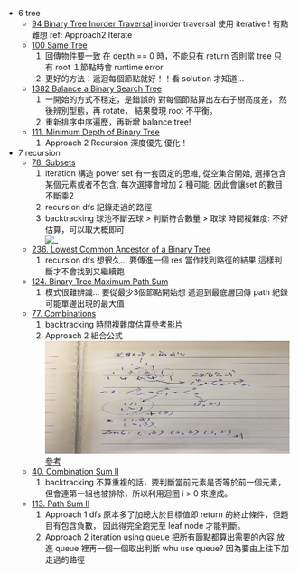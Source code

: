 * 6 tree
    * [94 Binary Tree Inorder Traversal](./6_stack-queue-tree/94.%20Binary%20Tree%20Inorder%20Traversal/index.py)
        inorder traversal 使用 iterative ! 有點難想
        ref: Approach2 Iterate
    * [100 Same Tree](./6_stack-queue-tree/100.%20Same%20Tree/index.py)
        1. 回傳物件要一致
            在 depth == 0 時，不能只有 return
            否則當 tree 只有 root １節點時會 runtime error
        2. 更好的方法：遞迴每個節點就好！！看 solution 才知道...
    * [1382 Balance a Binary Search Tree](./6_stack-queue-tree/1382.%20Balance%20a%20Binary%20Search%20Tree/index.py)
        1. 一開始的方式不穩定，是錯誤的
            對每個節點算出左右子樹高度差，
            然後辨別型態，再 rotate，
            結果發現 root 不平衡。
        2. 重新排序中序遍歷，再新增 balance tree!
    * [111. Minimum Depth of Binary Tree](./6_stack-queue-tree/111.%20Minimum%20Depth%20of%20Binary%20Tree/index.py)
        1. Approach 2 Recursion 深度優先 優化！
* 7 recursion
    * [78. Subsets](./7_recursion/78.%20Subsets/index.py)
        1. iteration
            構造 power set 有一套固定的思維, 從空集合開始, 選擇包含某個元素或者不包含, 每次選擇會增加 2 種可能, 因此會讓set 的數目不斷乘2 
        2. recursion
            dfs 記錄走過的路徑
        3. backtracking
            球池不斷丟球 > 判斷符合數量 > 取球
            時間複雜度:
                不好估算，可以取大概即可  
                <img src="https://i.imgur.com/wLEFtDI.jpg" alt="_" width="480" height="200"/>
    * [236. Lowest Common Ancestor of a Binary Tree](./7_recursion/236.%20Lowest%20Common%20Ancestor%20of%20a%20Binary%20Tree/index.py)
        1. recursion
            dfs 想很久...
            要傳進一個 res 當作找到路徑的結果
            這樣判斷才不會找到又繼續跑
    * [124. Binary Tree Maximum Path Sum](./7_recursion/124.%20Binary%20Tree%20Maximum%20Path%20Sum/index.py)
        1. 模式很難辨識...
            要從最少3個節點開始想
            遞迴到最底層回傳 path
            紀錄可能單邊出現的最大值
    * [77. Combinations](./7_recursion/77.%20Combinations/index.py)
        1. backtracking 
           [時間複雜度估算參考影片](https://youtu.be/q0s6m7AiM7o?t=288)
        2. Approach 2 組合公式
           <img src="./files/77.JPG" alt="_" width="480" height="200"/>
           [參考](https://academy.snapask.com/zh-tw/post/C%E7%9A%84%E7%AE%97%E6%B3%95-55a915a257cf)
    * [40. Combination Sum II](./7_recursion/40.%20Combination%20Sum%20II/index.py)
        1. backtracking
            不算重複的話，要判斷當前元素是否等於前一個元素，但會連第一組也被排除，所以利用迴圈 i > 0 來達成。
    * [113. Path Sum II](./7_recursion/113.%20Path%20Sum%20II/index.py)
        1. Approach 1 dfs
            原本多了加總大於目標值即 return 的終止條件，但題目有包含負數，
            因此得完全跑完至 leaf node 才能判斷。
        2. Approach 2 iteration using queue
            把所有節點都算出需要的內容
            放進 queue 裡再一個一個取出判斷
            whu use queue?
            因為要由上往下加走過的路徑
            